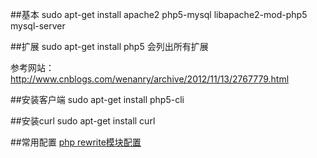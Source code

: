 ##基本
sudo apt-get install apache2 php5-mysql libapache2-mod-php5 mysql-server

##扩展
sudo apt-get install php5 会列出所有扩展

参考网站：http://www.cnblogs.com/wenanry/archive/2012/11/13/2767779.html



##安装客户端
sudo apt-get install php5-cli

##安装curl
sudo apt-get install curl

##常用配置
[php rewrite模块配置](../../wiki/apache配置rewrite模块)
